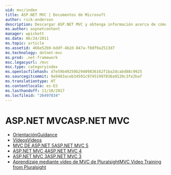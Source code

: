```yaml
---
uid: mvc/index
title: ASP.NET MVC | Documentos de Microsoft
author: rick-anderson
description: Descargar ASP.NET MVC y obtenga información acerca de cómo crear aplicaciones web mediante el modelo de controlador de vista de modelo.
ms.author: aspnetcontent
manager: wpickett
ms.date: 06/24/2011
ms.topic: article
ms.assetid: 466e52b9-bddf-4b2d-847a-f8df9a2513d7
ms.technology: dotnet-mvc
ms.prod: .net-framework
msc.legacyurl: /mvc
msc.type: categoryindex
ms.openlocfilehash: d7e59b49250b29409836162f1ba2dcabd88c9925
ms.sourcegitcommit: 9a9483aceb34591c97451997036a9120c3fe2baf
ms.translationtype: HT
ms.contentlocale: es-ES
ms.lasthandoff: 11/10/2017
ms.locfileid: "26497834"
---
```

<a name="aspnet-mvc"></a><span data-ttu-id="a1680-103">ASP.NET MVC</span><span class="sxs-lookup"><span data-stu-id="a1680-103">ASP.NET MVC</span></span>
====================
- [<span data-ttu-id="a1680-104">Orientación</span><span class="sxs-lookup"><span data-stu-id="a1680-104">Guidance</span></span>](overview/index.md)
- [<span data-ttu-id="a1680-105">Vídeos</span><span class="sxs-lookup"><span data-stu-id="a1680-105">Videos</span></span>](videos/index.md)
- [<span data-ttu-id="a1680-106">MVC DE ASP.NET 5</span><span class="sxs-lookup"><span data-stu-id="a1680-106">ASP.NET MVC 5</span></span>](mvc5.md)
- [<span data-ttu-id="a1680-107">ASP.NET MVC 4</span><span class="sxs-lookup"><span data-stu-id="a1680-107">ASP.NET MVC 4</span></span>](mvc4.md)
- [<span data-ttu-id="a1680-108">ASP.NET MVC 3</span><span class="sxs-lookup"><span data-stu-id="a1680-108">ASP.NET MVC 3</span></span>](mvc3.md)
- [<span data-ttu-id="a1680-109">Aprendizaje mediante vídeo de MVC de Pluralsight</span><span class="sxs-lookup"><span data-stu-id="a1680-109">MVC Video Training from Pluralsight</span></span>](pluralsight.md)
